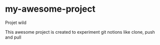 # my-awesome-project
Projet wild


This awesome project is created to experiment git notions like clone, push and pull
